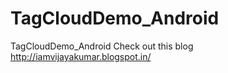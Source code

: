 # TagCloudDemo_Android
TagCloudDemo_Android
Check out  this blog http://iamvijayakumar.blogspot.in/
